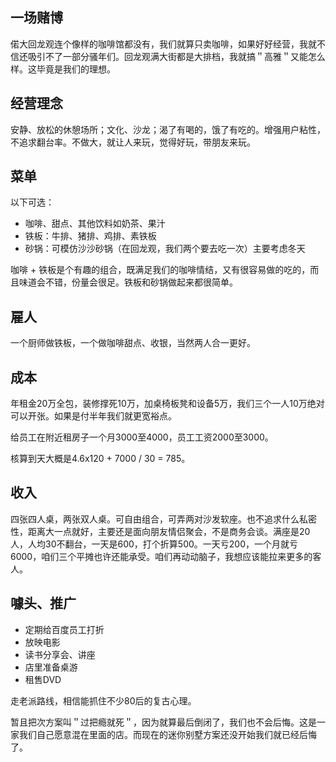 ## 一场赌博

偌大回龙观连个像样的咖啡馆都没有，我们就算只卖咖啡，如果好好经营，我就不信还吸引不了一部分骚年们。回龙观满大街都是大排档，我就搞＂高雅＂又能怎么样。这毕竟是我们的理想。

## 经营理念

安静、放松的休憩场所；文化、沙龙；渴了有喝的，饿了有吃的。增强用户粘性，不追求翻台率。不做大，就让人来玩，觉得好玩，带朋友来玩。

## 菜单

以下可选：

* 咖啡、甜点、其他饮料如奶茶、果汁
* 铁板：牛排、猪排、鸡排、素铁板
* 砂锅：可模仿沙沙砂锅（在回龙观，我们两个要去吃一次）主要考虑冬天

咖啡 + 铁板是个有趣的组合，既满足我们的咖啡情结，又有很容易做的吃的，而且味道会不错，份量会很足。铁板和砂锅做起来都很简单。

## 雇人

一个厨师做铁板，一个做咖啡甜点、收银，当然两人合一更好。

## 成本

年租金20万全包，装修撑死10万，加桌椅板凳和设备5万，我们三个一人10万绝对可以开张。如果是付半年我们就更宽裕点。

给员工在附近租房子一个月3000至4000，员工工资2000至3000。

核算到天大概是4.6x120 + 7000 / 30 = 785。

## 收入

四张四人桌，两张双人桌。可自由组合，可弄两对沙发软座。也不追求什么私密性，距离大一点就好，主要还是面向朋友情侣聚会，不是商务会谈。满座是20人，人均30不翻台，一天是600，打个折算500。一天亏200，一个月就亏6000，咱们三个平摊也许还能承受。咱们再动动脑子，我想应该能拉来更多的客人。

## 噱头、推广

* 定期给百度员工打折
* 放映电影
* 读书分享会、讲座
* 店里准备桌游
* 租售DVD

走老派路线，相信能抓住不少80后的复古心理。

暂且把次方案叫＂过把瘾就死＂，因为就算最后倒闭了，我们也不会后悔。这是一家我们自己愿意混在里面的店。而现在的迷你别墅方案还没开始我们就已经后悔了。